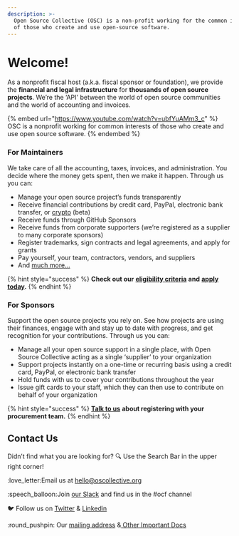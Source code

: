 ```yaml
---
description: >-
  Open Source Collective (OSC) is a non-profit working for the common interests
  of those who create and use open-source software.
---
```


# Welcome!

As a nonprofit fiscal host (a.k.a. fiscal sponsor or foundation), we provide the **financial and legal infrastructure** for **thousands of open source projects**. We’re the ‘API' between the world of open source communities and the world of accounting and invoices.

{% embed url="https://www.youtube.com/watch?v=ubfYuAMm3_c" %}
OSC is a nonprofit working for common interests of those who create and use open source software.
{% endembed %}

### For Maintainers

We take care of all the accounting, taxes, invoices, and administration. You decide where the money gets spent, then we make it happen. Through us you can:

* Manage your open source project’s funds transparently&#x20;
* Receive financial contributions by credit card, PayPal, electronic bank transfer, or [crypto](https://docs.opencollective.com/help/financial-contributors/crypto) (beta)
* Receive funds through GitHub Sponsors
* Receive funds from corporate supporters (we’re registered as a supplier to many corporate sponsors)
* Register trademarks, sign contracts and legal agreements, and apply for grants
* Pay yourself, your team, contractors, vendors, and suppliers&#x20;
* And [much more...](what-we-offer/)&#x20;

{% hint style="success" %}
**Check out our** [**eligibility criteria**](getting-started/acceptance-criteria/) **and** [**apply today**](https://opencollective.com/create/opensource)**.**
{% endhint %}

### For Sponsors

Support the open source projects you rely on. See how projects are using their finances, engage with and stay up to date with progress, and get recognition for your contributions. Through us you can:

* Manage all your open source support in a single place, with Open Source Collective acting as a single ‘supplier’ to your organization
* Support projects instantly on a one-time or recurring basis using a credit card, PayPal, or electronic bank transfer
* Hold funds with us to cover your contributions throughout the year
* Issue gift cards to your staff, which they can then use to contribute on behalf of your organization

{% hint style="success" %}
[**Talk to us**](mailto:hello@oscollective.org) **about registering with your procurement team.**
{% endhint %}

## Contact Us

Didn’t find what you are looking for? :mag: Use the Search Bar in the upper right corner!

:love\_letter:Email us at [hello@oscollective.org](mailto:hello@oscollective.org)

:speech\_balloon:Join [our Slack](https://slack.opencollective.com/) and find us in the #ocf channel

:bird: Follow us on [Twitter](https://twitter.com/opensourcecoll) & [Linkedin](https://www.linkedin.com/company/opensourcecollective)&#x20;

:round\_pushpin: Our [mailing address](about/official-info-and-docs.md#address-and-contact-info) &[ Other Important Docs](about/official-info-and-docs.md#banking-info)

